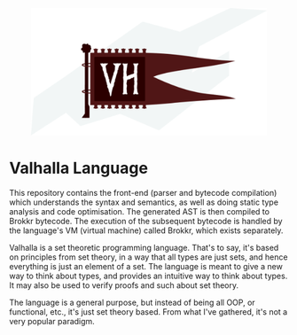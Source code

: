 <p align="center">	
  <img alt="Valhalla Flag" height=230 src="https://github.com/Demonstrandum/valhalla/raw/master/assets/logo.svg.png" />
</p>

# Valhalla Language

This repository contains the front-end (parser and
bytecode compilation) which understands the syntax and
semantics, as well as doing static type analysis and code
optimisation. The generated AST is then compiled to
Brokkr bytecode.
The execution of the subsequent bytecode
is handled by the language's VM (virtual machine) called
Brokkr, which exists separately.

Valhalla is a set theoretic programming language.
That's to say, it's based on principles from set theory,
in a way that all types are just sets, and hence everything
is just an element of a set. The language is meant to give a
new way to think about types, and provides an intuitive way to
think about types.  It may also be used to verify proofs and such
about set theory.

The language is a general purpose, but instead of being all OOP,
or functional, etc., it's just set theory based.  From what I've
gathered, it's not a very popular paradigm.
